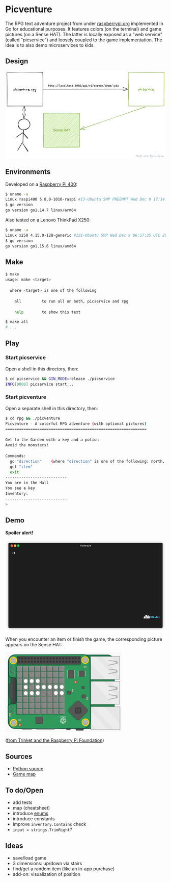 # Picventure

The RPG text adventure project from under [raspberrypi.org](https://projects.raspberrypi.org/en/projects/rpg) implemented in Go for educational purposes. It features colors (on the terminal) and game pictures (on a Sense HAT). The latter is locally exposed as a "web service" (called "picservice") and loosely coupled to the game implementation. The idea is to also demo microservices to kids.

## Design

![Design](design.png)

## Environments

Developed on a [Raspberry Pi 400](https://www.raspberrypi.org/products/raspberry-pi-400/):

```bash
$ uname -a
Linux raspi400 5.8.0-1010-raspi #13-Ubuntu SMP PREEMPT Wed Dec 9 17:14:07 UTC 2020 aarch64 aarch64 aarch64 GNU/Linux
$ go version
go version go1.14.7 linux/arm64
```

Also tested on a Lenovo ThinkPad X250:

```bash
$ uname -a
Linux x250 4.15.0-128-generic #131-Ubuntu SMP Wed Dec 9 06:57:35 UTC 2020 x86_64 x86_64 x86_64 GNU/Linux
$ go version
go version go1.15.6 linux/amd64
```

## Make

```bash
$ make
usage: make <target>

  where <target> is one of the following

    all         to run all on both, picservice and rpg

    help        to show this text
```

```bash
$ make all
# ...
```

## Play

### Start picservice

Open a shell in this directory, then:

```bash
$ cd picservice && GIN_MODE=release ./picservice
INFO[0000] picservice start...
```

### Start picventure

Open a separate shell in this directory, then:

```bash
$ cd rpg && ./picventure 
Picventure - A colorful RPG adventure (with optional pictures)
==============================================================

Get to the Garden with a key and a potion
Avoid the monsters!

Commands:
  go "direction"    (where "direction" is one of the following: north, east, south, west)
  get "item"
  exit
---------------------------
You are in the Hall
You see a key
Inventory:
---------------------------
> 
```

## Demo

**Spoiler alert!**

![Make and play](spoiler.gif)

When you encounter an item or finish the game, the corresponding picture appears on the Sense HAT:

![Sense HAT output](sense/all.gif)

([from Trinket and the Raspberry Pi Foundation](https://trinket.io/sense-hat))

## Sources

- [Python source](https://rpf.io/rpg-code)
- [Game map](https://projects-static.raspberrypi.org/projects/rpg/31fb9012c6d897ad16f2f245fb4791b6384cda28/en/images/rpg-final-map.png)

## To do/Open

- add tests
- map (cheatsheet)
- introduce [enums](https://www.ribice.ba/golang-enums/)
- introduce constants
- improve `inventory.Contains` check
- `input = strings.TrimRight`?

## Ideas

- save/load game
- 3 dimensions: up/down via stairs
- find/get a random item (like an in-app purchase)
- add-on: visualization of position
